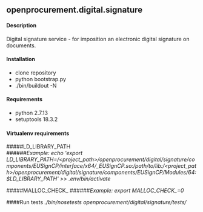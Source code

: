 ## openprocurement.digital.signature
#### Description
Digital signature service - for imposition an electronic digital signature on documents.

#### Installation
* clone repository
* python bootstrap.py
* ./bin/buildout -N

#### Requirements

* python 2.7.13
* setuptools 18.3.2

#### Virtualenv requirements

#####LD_LIBRARY_PATH  
######*Example:* 
*echo 'export LD_LIBRARY_PATH=/<project_path>/openprocurement/digital/signature/components/EUSignCP/interface/x64/_EUSignCP.so:/path/to/lib:/<project_path>/openprocurement/digital/signature/components/EUSignCP/Modules/64:$LD_LIBRARY_PATH' >> .env/bin/activate*

#####MALLOC_CHECK_
######*Example:*
*export MALLOC_CHECK_=0*

####Run tests
*./bin/nosetests openprocurement/digital/signature/tests/*

